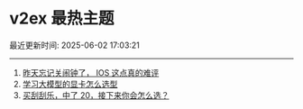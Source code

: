 # v2ex 最热主题

最近更新时间: 2025-06-02 17:03:21

--- 
1. [昨天忘记关闹钟了， IOS 这点真的难评](https://www.v2ex.com/t/1135788) 
2. [学习大模型的显卡怎么选型](https://www.v2ex.com/t/1135792) 
3. [买刮刮乐，中了 20，接下来你会怎么选？](https://www.v2ex.com/t/1135800) 

